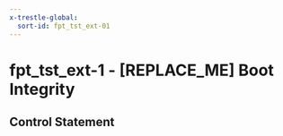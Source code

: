 ```yaml
---
x-trestle-global:
  sort-id: fpt_tst_ext-01
---
```


# fpt_tst_ext-1 - \[REPLACE_ME\] Boot Integrity

## Control Statement
